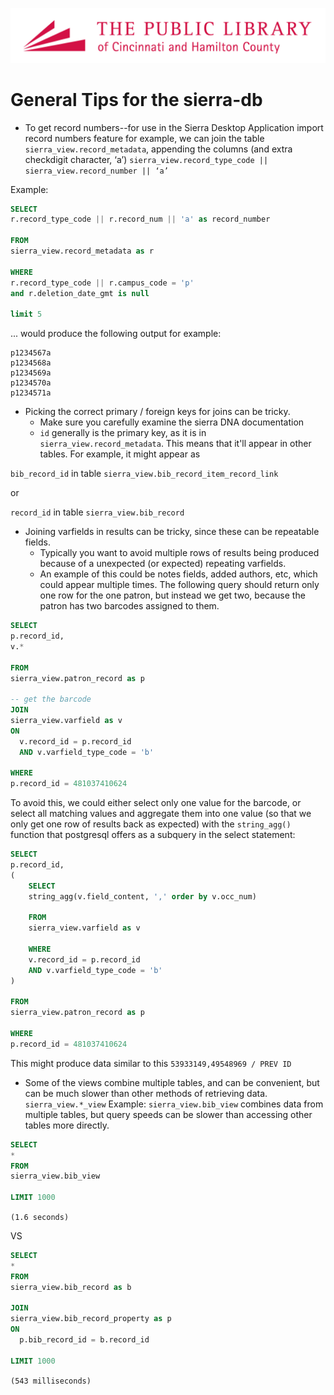 ![PLCH_Logo_Horizontal_Red.png](https://raw.githubusercontent.com/plch/brand-and-logos/master/PLCH_Logo_Horizontal_Red.png "PLCH")
# General Tips for the sierra-db

* To get record numbers--for use in the Sierra Desktop Application import record numbers feature for example, we can join the table ```sierra_view.record_metadata```, appending the columns (and extra checkdigit character, ‘a’) ```sierra_view.record_type_code || sierra_view.record_number || ‘a’```

Example:
```sql
SELECT
r.record_type_code || r.record_num || 'a' as record_number

FROM
sierra_view.record_metadata as r

WHERE
r.record_type_code || r.campus_code = 'p'
and r.deletion_date_gmt is null

limit 5
```

... would produce the following output for example:
```
p1234567a
p1234568a
p1234569a
p1234570a
p1234571a
```

* Picking the correct primary / foreign keys for joins can be tricky.
    * Make sure you carefully examine the sierra DNA documentation 
    * ```id``` generally is the primary key, as it is in ```sierra_view.record_metadata```. This means that it'll appear in other tables. For example, it might appear as 

```bib_record_id``` in table ```sierra_view.bib_record_item_record_link``` 

or

```record_id``` in table ```sierra_view.bib_record```

* Joining varfields in results can be tricky, since these  can be repeatable fields. 
    * Typically you want to avoid multiple rows of results being produced because of a unexpected (or expected) repeating varfields. 
    * An example of this could be notes fields, added authors, etc, which could appear multiple times. The following query should return only one row for the one patron, but instead we get two, because the patron has two barcodes assigned to them.
```sql
SELECT
p.record_id,
v.*

FROM
sierra_view.patron_record as p

-- get the barcode
JOIN
sierra_view.varfield as v
ON
  v.record_id = p.record_id
  AND v.varfield_type_code = 'b'

WHERE
p.record_id = 481037410624
```

To avoid this, we could either select only one value for the barcode, or select all matching values and aggregate them into one value (so that we only get one row of results back as expected) with the ```string_agg()``` function that postgresql offers as a subquery in the select statement:

```sql
SELECT
p.record_id,
(
	SELECT
	string_agg(v.field_content, ',' order by v.occ_num)

	FROM
	sierra_view.varfield as v

	WHERE
	v.record_id = p.record_id
	AND v.varfield_type_code = 'b'
)

FROM
sierra_view.patron_record as p

WHERE
p.record_id = 481037410624
```

This might produce data similar to this
```53933149,49548969 / PREV ID```

* Some of the views combine multiple tables, and can be convenient, but can be much slower than other methods of retrieving data.
```sierra_view.*_view```
Example: ```sierra_view.bib_view``` combines data from multiple tables, but query speeds can be slower than accessing other tables more directly. 

```sql
SELECT
*
FROM
sierra_view.bib_view

LIMIT 1000
```
```(1.6 seconds)```

VS

```sql
SELECT
*
FROM
sierra_view.bib_record as b

JOIN
sierra_view.bib_record_property as p
ON
  p.bib_record_id = b.record_id

LIMIT 1000
```

```(543 milliseconds)```